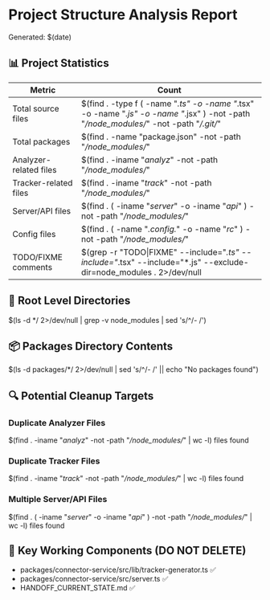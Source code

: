 # Project Structure Analysis Report
Generated: $(date)

## 📊 Project Statistics

| Metric | Count |
|--------|-------|
| Total source files | $(find . -type f \( -name "*.ts" -o -name "*.tsx" -o -name "*.js" -o -name "*.jsx" \) -not -path "*/node_modules/*" -not -path "*/.git/*" | wc -l) |
| Total packages | $(find . -name "package.json" -not -path "*/node_modules/*" | wc -l) |
| Analyzer-related files | $(find . -iname "*analyz*" -not -path "*/node_modules/*" | wc -l) |
| Tracker-related files | $(find . -iname "*track*" -not -path "*/node_modules/*" | wc -l) |
| Server/API files | $(find . \( -iname "*server*" -o -iname "*api*" \) -not -path "*/node_modules/*" | wc -l) |
| Config files | $(find . \( -name "*.config.*" -o -name "*rc*" \) -not -path "*/node_modules/*" | wc -l) |
| TODO/FIXME comments | $(grep -r "TODO\|FIXME" --include="*.ts" --include="*.tsx" --include="*.js" --exclude-dir=node_modules . 2>/dev/null | wc -l) |

## 📁 Root Level Directories
$(ls -d */ 2>/dev/null | grep -v node_modules | sed 's/^/- /')

## 📦 Packages Directory Contents
$(ls -d packages/*/ 2>/dev/null | sed 's/^/- /' || echo "No packages found")

## 🔍 Potential Cleanup Targets

### Duplicate Analyzer Files
$(find . -iname "*analyz*" -not -path "*/node_modules/*" | wc -l) files found

### Duplicate Tracker Files  
$(find . -iname "*track*" -not -path "*/node_modules/*" | wc -l) files found

### Multiple Server/API Files
$(find . \( -iname "*server*" -o -iname "*api*" \) -not -path "*/node_modules/*" | wc -l) files found

## 🎯 Key Working Components (DO NOT DELETE)
- packages/connector-service/src/lib/tracker-generator.ts ✅
- packages/connector-service/src/server.ts ✅
- HANDOFF_CURRENT_STATE.md ✅

